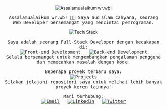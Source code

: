 <!-- Header -->
<p align="center">
  <img src="https://github.com/sucahyana/sucahyana/raw/main/assets/github-header.gif" alt="Assalamualaikum wr.wb!">
</p>

<!-- Intro -->
<p align="center">
  <samp>
    Assalamualaikum wr.wb! 👋🏼 Saya Sud Ulam Cahyana, seorang Web Developer bersemangat yang mencintai pemrograman.
  </samp>
</p>

<!-- Tech Stack -->
<p align="center">
  <img src="https://github.com/sucahyana/sucahyana/raw/main/assets/tech-stack.gif" alt="Tech Stack">
</p>

<!-- Skills -->
<p align="center">
  <samp>
    Saya adalah seorang Full-Stack Developer dengan kecakapan di:
    <br>
    <img src="https://github.com/sucahyana/sucahyana/raw/main/assets/front-end.gif" alt="Front-end Development"> &nbsp;
    <img src="https://github.com/sucahyana/sucahyana/raw/main/assets/back-end.gif" alt="Back-end Development">
    <br>
    Selalu bersemangat untuk mengembangkan pengalaman pengguna dan memecahkan masalah dengan kode.
  </samp>
</p>

<!-- Projects -->
<p align="center">
  <samp>
    Beberapa proyek terbaru saya:
    <br>
    <img src="https://github.com/sucahyana/sucahyana/raw/main/assets/projects.gif" alt="Projects">
    <br>
    Silakan jelajahi repositori saya untuk melihat lebih banyak proyek keren lainnya!
  </samp>
</p>

<!-- Contact -->
<p align="center">
  <samp>
    Mari terhubung:
    <br>
    <a href="mailto:sudulam@example.com"><img src="https://github.com/sucahyana/sucahyana/raw/main/assets/email.gif" alt="Email"></a> &nbsp;
    <a href="https://linkedin.com/in/sudulam"><img src="https://github.com/sucahyana/sucahyana/raw/main/assets/linkedin.gif" alt="LinkedIn"></a> &nbsp;
    <a href="https://twitter.com/sudulam"><img src="https://github.com/sucahyana/sucahyana/raw/main/assets/twitter.gif" alt="Twitter"></a>
  </samp>
</p>
